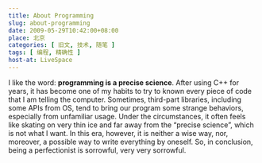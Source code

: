 ```yaml
---
title: About Programming
slug: about-programming
date: 2009-05-29T10:42:00+08:00
place: 北京
categories: [ 旧文, 技术, 随笔 ]
tags: [ 编程, 精确性 ]
host-at: LiveSpace
---
```

I like the word: **programming is a precise science**. After using C++ for years, it has become one of my habits to try to known every piece of code that I am telling the computer. Sometimes, third-part libraries, including some APIs from OS, tend to bring our program some strange behaviors, especially from unfamiliar usage. Under the circumstances, it often feels like skating on very thin ice and far away from the “precise science”, which is not what I want. In this era, however, it is neither a wise way, nor, moreover, a possible way to write everything by oneself. So, in conclusion, being a perfectionist is sorrowful, very very sorrowful.
